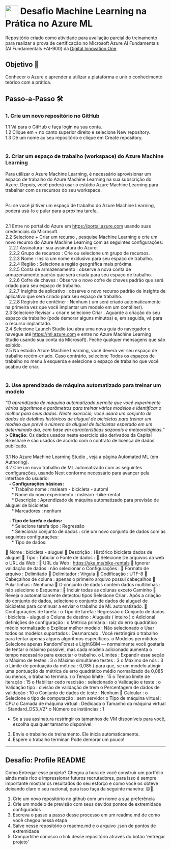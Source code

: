 <h1>
    <a href="https://www.dio.me/">
     <img align="center" width="40px" src="https://hermes.digitalinnovation.one/assets/diome/logo-minimized.png"></a>
    <span> Desafio Machine Learning na Prática no Azure ML</span>
</h1>

Repositório criado como atividade para avaliação parcial do treinamento para realizar a prova de certificação no Microsoft Azure AI Fundamentals (AI Fundamentals +AI-900) da [Digital Innovation One](https://www.dio.me/).


## Objetivo 🎯
Conhecer o Azure e aprender a utilizar a plataforma e unir o conhecimento teórico com a prática.


## Passo-a-Passo 🛠️

### 1.	Crie um novo repositório no GitHub
  1.1 Vá para o GitHub e faça login na sua conta.<br>
  1.2	Clique em + no canto superior direito e selecione New repository.<br>
  1.3	Dê um nome ao seu repositório e clique em Create repository.<br><br>

### 2. Criar um espaço de trabalho (workspace) do Azure Machine Learning
Para utilizar o Azure Machine Learning, é necessário aprovisionar um espaço de trabalho do Azure Machine Learning na sua subscrição do Azure. Depois, você poderá usar o estúdio Azure Machine Learning para trabalhar com os recursos do seu workspace.<br><br>

Ps: se você já tiver um espaço de trabalho do Azure Machine Learning, poderá usá-lo e pular para a próxima tarefa.<br><br>

2.1 Entre no portal do Azure em https://portal.azure.com usando suas credenciais da Microsoft.<br>
2.2	Selecione + Criar um recurso , pesquise Machine Learning e crie um novo recurso do Azure Machine Learning com as seguintes configurações:<br>
&nbsp;&nbsp;&nbsp;2.2.1	Assinatura : sua assinatura do Azure.<br>
&nbsp;&nbsp;&nbsp;2.2.2	Grupo de recursos : Crie ou selecione um grupo de recursos.<br>
&nbsp;&nbsp;&nbsp;2.2.3	Nome : Insira um nome exclusivo para seu espaço de trabalho.<br>
&nbsp;&nbsp;&nbsp;2.2.4	Região : Selecione a região geográfica mais próxima.<br>
&nbsp;&nbsp;&nbsp;2.2.5	Conta de armazenamento : observe a nova conta de armazenamento padrão que será criada para seu espaço de trabalho.<br>
&nbsp;&nbsp;&nbsp;2.2.6	Cofre de chaves : Observe o novo cofre de chaves padrão que será criado para seu espaço de trabalho.<br>
&nbsp;&nbsp;&nbsp;2.2.7	Insights de aplicativo : observe o novo recurso padrão de insights de aplicativo que será criado para seu espaço de trabalho.<br>
&nbsp;&nbsp;&nbsp;2.2.8	Registro de contêiner : Nenhum ( um será criado automaticamente na primeira vez que você implantar um modelo em um contêiner).<br>
2.3	Selecione Revisar + criar e selecione Criar . Aguarde a criação do seu espaço de trabalho (pode demorar alguns minutos) e, em seguida, vá para o recurso implantado.<br>
2.4	Selecione Launch Studio (ou abra uma nova guia do navegador e navegue até https://ml.azure.com e entre no Azure Machine Learning Studio usando sua conta da Microsoft). Feche qualquer mensagens que são exibido.<br>
2.5	No estúdio Azure Machine Learning, você deverá ver seu espaço de trabalho recém-criado. Caso contrário, selecione Todos os espaços de trabalho no menu à esquerda e selecione o espaço de trabalho que você acabou de criar.<br><br>

### 3. Use aprendizado de máquina automatizado para treinar um modelo
<I>“O aprendizado de máquina automatizado permite que você experimente vários algoritmos e parâmetros para treinar vários modelos e identificar o melhor para seus dados. Neste exercício, você usará um conjunto de dados de detalhes históricos de aluguel de bicicletas para treinar um modelo que prevê o número de aluguel de bicicletas esperado em um determinado dia, com base em características sazonais e meteorológicas.”</I><br>
<b>> Citação:</b> Os dados usados neste exercício são derivados da Capital Bikeshare e são usados de acordo com o contrato de licença de dados publicado.<br><br>
3.1	No Azure Machine Learning Studio , veja a página Automated ML (em Authoring).<br>
3.2	Crie um novo trabalho de ML automatizado com as seguintes configurações, usando Next conforme necessário para avançar pela interface do usuário:<br>
&nbsp;&nbsp;&nbsp;<b>- Configurações básicas:</b><br>
&nbsp;&nbsp;&nbsp;&nbsp;&nbsp;* Trabalho nome : mslearn - bicicleta - automl<br>
&nbsp;&nbsp;&nbsp;&nbsp;&nbsp;* Nome do novo experimento : mslearn -bike-rental<br>
&nbsp;&nbsp;&nbsp;&nbsp;&nbsp;* Descrição : Aprendizado de máquina automatizado para previsão de aluguel de bicicletas<br>
&nbsp;&nbsp;&nbsp;&nbsp;&nbsp;* Marcadores : nenhum<br>

&nbsp;&nbsp;&nbsp;<b>- Tipo de tarefa e dados:</b><br>
&nbsp;&nbsp;&nbsp;&nbsp;&nbsp;* Selecione tarefa tipo : Regressão<br>
&nbsp;&nbsp;&nbsp;&nbsp;&nbsp;* Selecionar conjunto de dados : crie um novo conjunto de dados com as seguintes configurações:<br>
&nbsp;&nbsp;&nbsp;&nbsp;&nbsp;* Tipo de dados:<br>

	Nome : bicicleta - aluguel
	Descrição : Histórico bicicleta dados de aluguel
	Tipo : Tabular
o	Fonte de dados :
	Selecione De arquivos da web
o	URL da Web :
	URL da Web : https://aka.ms/bike-rentals
	Ignorar validação de dados : não selecionar
o	Configurações :
	Formato de arquivo : Delimitado
	Delimitador : Vírgula
	Codificação : UTF-8
	Cabeçalhos de coluna : apenas o primeiro arquivo possui cabeçalhos
	Pular linhas : Nenhuma
	O conjunto de dados contém dados multilinhas : não selecione
o	Esquema :
	Incluir todas as colunas exceto Caminho
	Reveja o automaticamente detectou tipos
Selecione Criar . Após a criação do conjunto de dados, selecione o conjunto de dados de aluguel de bicicletas para continuar a enviar o trabalho de ML automatizado.
	Configurações de tarefa :
o	Tipo de tarefa : Regressão
o	Conjunto de dados : bicicleta - aluguel
o	Coluna de destino : Aluguéis ( inteiro )
o	Adicional definições de configuração :
o	Métrica primária : raiz do erro quadrático médio normalizado
o	Explicar melhor modelo : Não selecionado
o	Usar todos os modelos suportados : Desmarcado . Você restringirá o trabalho para tentar apenas alguns algoritmos específicos.
o	Modelos permitidos : Selecione apenas RandomForest e LightGBM — normalmente você gostaria de tentar o máximo possível, mas cada modelo adicionado aumenta o tempo necessário para executar o trabalho.
o	Limites : Expandir esse seção
o	Máximo de testes : 3
o	Máximo simultâneo testes : 3
o	Máximo de nós : 3
o	Limite de pontuação da métrica : 0,085 ( para que, se um modelo atingir uma pontuação da métrica de erro quadrático médio normalizado de 0,085 ou menos, o trabalho termina. )
o	Tempo limite : 15
o	Tempo limite de iteração : 15
o	Habilitar cedo rescisão : selecionado
o	Validação e teste :
o	Validação tipo : divisão de validação de trem
o	Percentagem de dados de validação : 10
o	Conjunto de dados de teste : Nenhum
	Calcular :
o	Selecione o tipo de computação : sem servidor
o	Tipo de máquina virtual : CPU
o	Camada de máquina virtual : Dedicada
o	Tamanho da máquina virtual : Standard_DS3_V2*
o	Número de instâncias : 1
* Se a sua assinatura restringir os tamanhos de VM disponíveis para você, escolha qualquer tamanho disponível.
3.	Envie o trabalho de treinamento. Ele inicia automaticamente.
4.	Espere o trabalho terminar. Pode demorar um pouco!


---
##  Desafio: Profile README

 Como Entregar esse projeto?
Chegou a hora de você construir um portfólio ainda mais rico e impressionar futuros recrutadores, para isso é sempre importante mostrar os resultados do seu esforço e como você os obteve deixando claro o seu racional, para isso faça da seguinte maneira: 😊💙.

1. Crie um novo repositório no github com um nome a sua preferência
2. Crie um modelo de previsão com seus devidos pontos de extremidade configurados
3. Escreva o passo a passo desse processo em um readme.md de como você chegou nessa etapa
4. Salve nesse repositório o readme.md e o arquivo .json de pontos de extremidade
5. Compartilhe conosco o link desse repositório através do botão 'entregar projeto'
